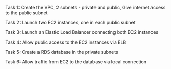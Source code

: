 Task 1: Create the VPC, 2 subnets - private and public, Give internet access to the public subnet

Task 2: Launch two EC2 instances, one in each public subnet

Task 3: Launch an Elastic Load Balancer connecting both EC2 instances

Task 4: Allow public access to the EC2 instances via ELB

Task 5: Create a RDS database in the private subnets

Task 6: Allow traffic from EC2 to the database via local connection
